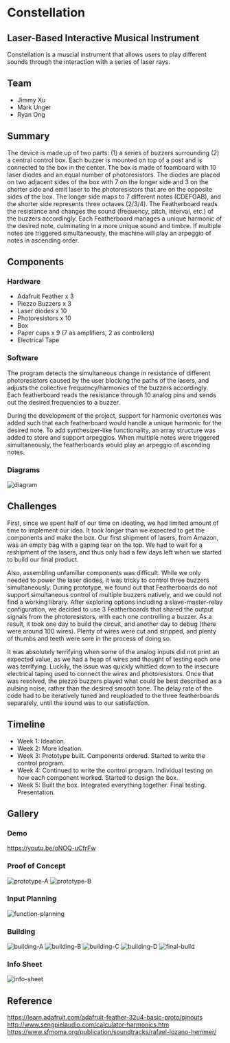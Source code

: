 # Constellation
## Laser-Based Interactive Musical Instrument
Constellation is a muscial instrument that allows users to play different sounds through the interaction with a series of laser rays.

## Team
- Jimmy Xu
- Mark Unger
- Ryan Ong

## Summary
The device is made up of two parts: (1) a series of buzzers surrounding (2) a central control box. Each buzzer is mounted on top of a post and is connected to the box in the center. The box is made of foamboard with 10 laser diodes and an equal number of photoresistors. The diodes are placed on two adjacent sides of the box with 7 on the longer side and 3 on the shorter side and emit laser to the photoresistors that are on the opposite sides of the box. The longer side maps to 7 different notes (CDEFGAB), and the shorter side represents three octaves (2/3/4). The Featherboard reads the resistance and changes the sound (frequency, pitch, interval, etc.) of the buzzers accordingly. Each Featherboard manages a unique harmonic of the desired note, culminating in a more unique sound and timbre. If multiple notes are triggered simultaneously, the machine will play an arpeggio of notes in ascending order.

## Components

### Hardware
- Adafruit Feather x 3
- Piezzo Buzzers x 3
- Laser diodes x 10
- Photoresistors x 10
- Box
- Paper cups x 9 (7 as amplifiers, 2 as controllers)
- Electrical Tape

### Software
The program detects the simultaneous change in resistance of different photoresistors caused by the user blocking the paths of the lasers, and adjusts the collective frequency/harmonics of the buzzers accordingly. Each featherboard reads the resistance through 10 analog pins and sends out the desired frequencies to a buzzer. 

During the development of the project, support for harmonic overtones was added such that each featherboard would handle a unique harmonic for the desired note. To add synthesizer-like functionality, an array structure was added to store and support arpeggios. When multiple notes were triggered simultaneously, the featherboards would play an arpeggio of ascending notes.

### Diagrams
![diagram](https://github.com/rayneong/c-p-and-e-final-project-spring-2018/blob/master/images/spec-diagram.png)

## Challenges
First, since we spent half of our time on ideating, we had limited amount of time to implement our idea. It took longer than we expected to get the components and make the box. Our first shipment of lasers, from Amazon, was an empty bag with a gaping tear on the top. We had to wait for a reshipment of the lasers, and thus only had a few days left when we started to build our final product.

Also, assembling unfamiliar components was difficult. While we only needed to power the laser diodes, it was tricky to control three buzzers simultaneously. During prototype, we found out that Featherboards do not support simultaneous control of multiple buzzers natively, and we could not find a working library. After exploring options including a slave-master-relay configuration, we decided to use 3 Featherboards that shared the output signals from the photoresistors, with each one controlling a buzzer. As a result, it took one day to build the circuit, and another day to debug (there were around 100 wires). Plenty of wires were cut and stripped, and plenty of thumbs and teeth were sore in the process of doing so. 

It was absolutely terrifying when some of the analog inputs did not print an expected value, as we had a heap of wires and thought of testing each one was terrifying. Luckily, the issue was quickly whittled down to the insecure electrical taping used to connect the wires and photoresistors. Once that was resolved, the piezzo buzzers played what could be best described as a pulsing noise, rather than the desired smooth tone. The delay rate of the code had to be iteratively tuned and reuploaded to the three featherboards separately, until the sound was to our satisfaction. 

## Timeline
- Week 1: Ideation.
- Week 2: More ideation.
- Week 3: Prototype built. Components ordered. Started to write the control program.
- Week 4: Continued to write the control program. Individual testing on how each component worked. Started to design the box.
- Week 5: Built the box. Integrated everything together. Final testing. Presentation.

## Gallery
### Demo
https://youtu.be/oNOQ-uCfrFw
### Proof of Concept
![prototype-A](https://github.com/rayneong/c-p-and-e-final-project-spring-2018/blob/master/images/IMG_0548.JPG)
![prototype-B](https://github.com/rayneong/c-p-and-e-final-project-spring-2018/blob/master/images/IMG_0788.JPG)
### Input Planning
![function-planning](https://github.com/rayneong/c-p-and-e-final-project-spring-2018/blob/master/images/IMG_0550.JPG)
### Building
![building-A](https://github.com/rayneong/c-p-and-e-final-project-spring-2018/blob/master/images/IMG_0559.JPG)
![building-B](https://github.com/rayneong/c-p-and-e-final-project-spring-2018/blob/master/images/IMG_0560.JPG)
![building-C](https://github.com/rayneong/c-p-and-e-final-project-spring-2018/blob/master/images/IMG_0561.JPG)
![building-D](https://github.com/rayneong/c-p-and-e-final-project-spring-2018/blob/master/images/IMG_0562.JPG)
![final-build](https://github.com/rayneong/c-p-and-e-final-project-spring-2018/blob/master/images/IMG_0567.JPG)
### Info Sheet
![info-sheet](https://github.com/rayneong/c-p-and-e-final-project-spring-2018/blob/master/images/info_sheet_print.jpg)

## Reference
https://learn.adafruit.com/adafruit-feather-32u4-basic-proto/pinouts
http://www.sengpielaudio.com/calculator-harmonics.htm
https://www.sfmoma.org/publication/soundtracks/rafael-lozano-hemmer/
